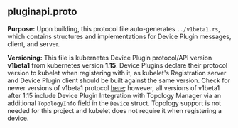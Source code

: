 ## pluginapi.proto

**Purpose:** Upon building, this protocol file auto-generates `../v1beta1.rs`, which contains structures and implementations for Device Plugin messages, client, and server.

**Versioning:** This file is kubernetes Device Plugin protocol/API version **v1beta1** from kubernetes version **1.15**. Device Plugins declare their protocol version to kubelet when registering with it, as kubelet's Registration server and Device Plugin client should be built against the same version. Check for newer versions of v1beta1 protocol [here](https://github.com/kubernetes/kubernetes/blob/master/staging/src/k8s.io/kubelet/pkg/apis/deviceplugin/v1beta1/api.proto); however, all versions of v1beta1 after 1.15 include Device Plugin Integration with Topology Manager via an additional `TopologyInfo` field in the `Device` struct. Topology support is not needed for this project and kubelet does not require it when registering a device.